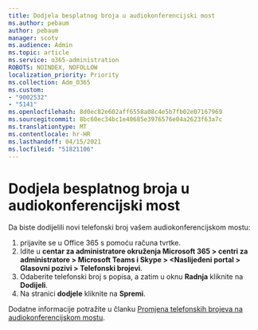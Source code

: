 ```yaml
---
title: Dodjela besplatnog broja u audiokonferencijski most
ms.author: pebaum
author: pebaum
manager: scotv
ms.audience: Admin
ms.topic: article
ms.service: o365-administration
ROBOTS: NOINDEX, NOFOLLOW
localization_priority: Priority
ms.collection: Adm_O365
ms.custom:
- "9002532"
- "5141"
ms.openlocfilehash: 8d0ec82e602aff6558a08c4e5b7fb02e07167969
ms.sourcegitcommit: 8bc60ec34bc1e40685e3976576e04a2623f63a7c
ms.translationtype: MT
ms.contentlocale: hr-HR
ms.lasthandoff: 04/15/2021
ms.locfileid: "51821106"
---
```

# <a name="assign-a-toll-free-number-to-your-audio-conferencing-bridge"></a>Dodjela besplatnog broja u audiokonferencijski most

Da biste dodijelili novi telefonski broj vašem audiokonferencijskom mostu:

1. prijavite se u Office 365 s pomoću računa tvrtke.
2. Idite u **centar za administratore okruženja Microsoft 365 > centri za administratore > Microsoft Teams i Skype > <Naslijeđeni portal > Glasovni pozivi > Telefonski brojevi**.
3. Odaberite telefonski broj s popisa, a zatim u oknu **Radnja** kliknite na **Dodijeli**.
4. Na stranici **dodjele** kliknite na **Spremi**.

Dodatne informacije potražite u članku [Promjena telefonskih brojeva na audiokonferencijskom mostu](https://docs.microsoft.com/MicrosoftTeams/change-the-phone-numbers-on-your-audio-conferencing-bridge).
